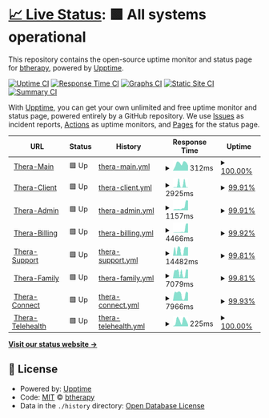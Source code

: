 # [📈 Live Status](https://btherapy.github.io/upptime): <!--live status--> **🟩 All systems operational**

This repository contains the open-source uptime monitor and status page for [btherapy](https://btherapy.github.io/upptime), powered by [Upptime](https://github.com/upptime/upptime).

[![Uptime CI](https://github.com/btherapy/upptime/workflows/Uptime%20CI/badge.svg)](https://github.com/btherapy/upptime/actions?query=workflow%3A%22Uptime+CI%22)
[![Response Time CI](https://github.com/btherapy/upptime/workflows/Response%20Time%20CI/badge.svg)](https://github.com/btherapy/upptime/actions?query=workflow%3A%22Response+Time+CI%22)
[![Graphs CI](https://github.com/btherapy/upptime/workflows/Graphs%20CI/badge.svg)](https://github.com/btherapy/upptime/actions?query=workflow%3A%22Graphs+CI%22)
[![Static Site CI](https://github.com/btherapy/upptime/workflows/Static%20Site%20CI/badge.svg)](https://github.com/btherapy/upptime/actions?query=workflow%3A%22Static+Site+CI%22)
[![Summary CI](https://github.com/btherapy/upptime/workflows/Summary%20CI/badge.svg)](https://github.com/btherapy/upptime/actions?query=workflow%3A%22Summary+CI%22)

With [Upptime](https://upptime.js.org), you can get your own unlimited and free uptime monitor and status page, powered entirely by a GitHub repository. We use [Issues](https://github.com/btherapy/upptime/issues) as incident reports, [Actions](https://github.com/btherapy/upptime/actions) as uptime monitors, and [Pages](https://btherapy.github.io/upptime) for the status page.

<!--start: status pages-->
<!-- This summary is generated by Upptime (https://github.com/upptime/upptime) -->
<!-- Do not edit this manually, your changes will be overwritten -->
<!-- prettier-ignore -->
| URL | Status | History | Response Time | Uptime |
| --- | ------ | ------- | ------------- | ------ |
| <img alt="" src="https://icons.duckduckgo.com/ip3/onboarding.therapiasoftware.com.ico" height="13"> [Thera-Main](https://onboarding.therapiasoftware.com/sign_up) | 🟩 Up | [thera-main.yml](https://github.com/TapiTechSolutions/upptime/commits/HEAD/history/thera-main.yml) | <details><summary><img alt="Response time graph" src="./graphs/thera-main/response-time-week.png" height="20"> 312ms</summary><br><a href="https://tapitechsolutions.github.io/upptime/history/thera-main"><img alt="Response time 1212" src="https://img.shields.io/endpoint?url=https%3A%2F%2Fraw.githubusercontent.com%2FTapiTechSolutions%2Fupptime%2FHEAD%2Fapi%2Fthera-main%2Fresponse-time.json"></a><br><a href="https://tapitechsolutions.github.io/upptime/history/thera-main"><img alt="24-hour response time 224" src="https://img.shields.io/endpoint?url=https%3A%2F%2Fraw.githubusercontent.com%2FTapiTechSolutions%2Fupptime%2FHEAD%2Fapi%2Fthera-main%2Fresponse-time-day.json"></a><br><a href="https://tapitechsolutions.github.io/upptime/history/thera-main"><img alt="7-day response time 312" src="https://img.shields.io/endpoint?url=https%3A%2F%2Fraw.githubusercontent.com%2FTapiTechSolutions%2Fupptime%2FHEAD%2Fapi%2Fthera-main%2Fresponse-time-week.json"></a><br><a href="https://tapitechsolutions.github.io/upptime/history/thera-main"><img alt="30-day response time 298" src="https://img.shields.io/endpoint?url=https%3A%2F%2Fraw.githubusercontent.com%2FTapiTechSolutions%2Fupptime%2FHEAD%2Fapi%2Fthera-main%2Fresponse-time-month.json"></a><br><a href="https://tapitechsolutions.github.io/upptime/history/thera-main"><img alt="1-year response time 1212" src="https://img.shields.io/endpoint?url=https%3A%2F%2Fraw.githubusercontent.com%2FTapiTechSolutions%2Fupptime%2FHEAD%2Fapi%2Fthera-main%2Fresponse-time-year.json"></a></details> | <details><summary><a href="https://tapitechsolutions.github.io/upptime/history/thera-main">100.00%</a></summary><a href="https://tapitechsolutions.github.io/upptime/history/thera-main"><img alt="All-time uptime 99.56%" src="https://img.shields.io/endpoint?url=https%3A%2F%2Fraw.githubusercontent.com%2FTapiTechSolutions%2Fupptime%2FHEAD%2Fapi%2Fthera-main%2Fuptime.json"></a><br><a href="https://tapitechsolutions.github.io/upptime/history/thera-main"><img alt="24-hour uptime 100.00%" src="https://img.shields.io/endpoint?url=https%3A%2F%2Fraw.githubusercontent.com%2FTapiTechSolutions%2Fupptime%2FHEAD%2Fapi%2Fthera-main%2Fuptime-day.json"></a><br><a href="https://tapitechsolutions.github.io/upptime/history/thera-main"><img alt="7-day uptime 100.00%" src="https://img.shields.io/endpoint?url=https%3A%2F%2Fraw.githubusercontent.com%2FTapiTechSolutions%2Fupptime%2FHEAD%2Fapi%2Fthera-main%2Fuptime-week.json"></a><br><a href="https://tapitechsolutions.github.io/upptime/history/thera-main"><img alt="30-day uptime 99.97%" src="https://img.shields.io/endpoint?url=https%3A%2F%2Fraw.githubusercontent.com%2FTapiTechSolutions%2Fupptime%2FHEAD%2Fapi%2Fthera-main%2Fuptime-month.json"></a><br><a href="https://tapitechsolutions.github.io/upptime/history/thera-main"><img alt="1-year uptime 99.56%" src="https://img.shields.io/endpoint?url=https%3A%2F%2Fraw.githubusercontent.com%2FTapiTechSolutions%2Fupptime%2FHEAD%2Fapi%2Fthera-main%2Fuptime-year.json"></a></details>
| <img alt="" src="https://icons.duckduckgo.com/ip3/ops.therapiaclient.com.ico" height="13"> [Thera-Client](https://ops.therapiaclient.com/client/sign_in) | 🟩 Up | [thera-client.yml](https://github.com/TapiTechSolutions/upptime/commits/HEAD/history/thera-client.yml) | <details><summary><img alt="Response time graph" src="./graphs/thera-client/response-time-week.png" height="20"> 2925ms</summary><br><a href="https://tapitechsolutions.github.io/upptime/history/thera-client"><img alt="Response time 5968" src="https://img.shields.io/endpoint?url=https%3A%2F%2Fraw.githubusercontent.com%2FTapiTechSolutions%2Fupptime%2FHEAD%2Fapi%2Fthera-client%2Fresponse-time.json"></a><br><a href="https://tapitechsolutions.github.io/upptime/history/thera-client"><img alt="24-hour response time 332" src="https://img.shields.io/endpoint?url=https%3A%2F%2Fraw.githubusercontent.com%2FTapiTechSolutions%2Fupptime%2FHEAD%2Fapi%2Fthera-client%2Fresponse-time-day.json"></a><br><a href="https://tapitechsolutions.github.io/upptime/history/thera-client"><img alt="7-day response time 2925" src="https://img.shields.io/endpoint?url=https%3A%2F%2Fraw.githubusercontent.com%2FTapiTechSolutions%2Fupptime%2FHEAD%2Fapi%2Fthera-client%2Fresponse-time-week.json"></a><br><a href="https://tapitechsolutions.github.io/upptime/history/thera-client"><img alt="30-day response time 2612" src="https://img.shields.io/endpoint?url=https%3A%2F%2Fraw.githubusercontent.com%2FTapiTechSolutions%2Fupptime%2FHEAD%2Fapi%2Fthera-client%2Fresponse-time-month.json"></a><br><a href="https://tapitechsolutions.github.io/upptime/history/thera-client"><img alt="1-year response time 5968" src="https://img.shields.io/endpoint?url=https%3A%2F%2Fraw.githubusercontent.com%2FTapiTechSolutions%2Fupptime%2FHEAD%2Fapi%2Fthera-client%2Fresponse-time-year.json"></a></details> | <details><summary><a href="https://tapitechsolutions.github.io/upptime/history/thera-client">99.91%</a></summary><a href="https://tapitechsolutions.github.io/upptime/history/thera-client"><img alt="All-time uptime 99.41%" src="https://img.shields.io/endpoint?url=https%3A%2F%2Fraw.githubusercontent.com%2FTapiTechSolutions%2Fupptime%2FHEAD%2Fapi%2Fthera-client%2Fuptime.json"></a><br><a href="https://tapitechsolutions.github.io/upptime/history/thera-client"><img alt="24-hour uptime 100.00%" src="https://img.shields.io/endpoint?url=https%3A%2F%2Fraw.githubusercontent.com%2FTapiTechSolutions%2Fupptime%2FHEAD%2Fapi%2Fthera-client%2Fuptime-day.json"></a><br><a href="https://tapitechsolutions.github.io/upptime/history/thera-client"><img alt="7-day uptime 99.91%" src="https://img.shields.io/endpoint?url=https%3A%2F%2Fraw.githubusercontent.com%2FTapiTechSolutions%2Fupptime%2FHEAD%2Fapi%2Fthera-client%2Fuptime-week.json"></a><br><a href="https://tapitechsolutions.github.io/upptime/history/thera-client"><img alt="30-day uptime 99.95%" src="https://img.shields.io/endpoint?url=https%3A%2F%2Fraw.githubusercontent.com%2FTapiTechSolutions%2Fupptime%2FHEAD%2Fapi%2Fthera-client%2Fuptime-month.json"></a><br><a href="https://tapitechsolutions.github.io/upptime/history/thera-client"><img alt="1-year uptime 99.41%" src="https://img.shields.io/endpoint?url=https%3A%2F%2Fraw.githubusercontent.com%2FTapiTechSolutions%2Fupptime%2FHEAD%2Fapi%2Fthera-client%2Fuptime-year.json"></a></details>
| <img alt="" src="https://icons.duckduckgo.com/ip3/therasoftware.net.ico" height="13"> [Thera-Admin](https://therasoftware.net/admins/sign_in) | 🟩 Up | [thera-admin.yml](https://github.com/TapiTechSolutions/upptime/commits/HEAD/history/thera-admin.yml) | <details><summary><img alt="Response time graph" src="./graphs/thera-admin/response-time-week.png" height="20"> 1157ms</summary><br><a href="https://tapitechsolutions.github.io/upptime/history/thera-admin"><img alt="Response time 4632" src="https://img.shields.io/endpoint?url=https%3A%2F%2Fraw.githubusercontent.com%2FTapiTechSolutions%2Fupptime%2FHEAD%2Fapi%2Fthera-admin%2Fresponse-time.json"></a><br><a href="https://tapitechsolutions.github.io/upptime/history/thera-admin"><img alt="24-hour response time 3337" src="https://img.shields.io/endpoint?url=https%3A%2F%2Fraw.githubusercontent.com%2FTapiTechSolutions%2Fupptime%2FHEAD%2Fapi%2Fthera-admin%2Fresponse-time-day.json"></a><br><a href="https://tapitechsolutions.github.io/upptime/history/thera-admin"><img alt="7-day response time 1157" src="https://img.shields.io/endpoint?url=https%3A%2F%2Fraw.githubusercontent.com%2FTapiTechSolutions%2Fupptime%2FHEAD%2Fapi%2Fthera-admin%2Fresponse-time-week.json"></a><br><a href="https://tapitechsolutions.github.io/upptime/history/thera-admin"><img alt="30-day response time 2200" src="https://img.shields.io/endpoint?url=https%3A%2F%2Fraw.githubusercontent.com%2FTapiTechSolutions%2Fupptime%2FHEAD%2Fapi%2Fthera-admin%2Fresponse-time-month.json"></a><br><a href="https://tapitechsolutions.github.io/upptime/history/thera-admin"><img alt="1-year response time 4632" src="https://img.shields.io/endpoint?url=https%3A%2F%2Fraw.githubusercontent.com%2FTapiTechSolutions%2Fupptime%2FHEAD%2Fapi%2Fthera-admin%2Fresponse-time-year.json"></a></details> | <details><summary><a href="https://tapitechsolutions.github.io/upptime/history/thera-admin">99.91%</a></summary><a href="https://tapitechsolutions.github.io/upptime/history/thera-admin"><img alt="All-time uptime 99.53%" src="https://img.shields.io/endpoint?url=https%3A%2F%2Fraw.githubusercontent.com%2FTapiTechSolutions%2Fupptime%2FHEAD%2Fapi%2Fthera-admin%2Fuptime.json"></a><br><a href="https://tapitechsolutions.github.io/upptime/history/thera-admin"><img alt="24-hour uptime 100.00%" src="https://img.shields.io/endpoint?url=https%3A%2F%2Fraw.githubusercontent.com%2FTapiTechSolutions%2Fupptime%2FHEAD%2Fapi%2Fthera-admin%2Fuptime-day.json"></a><br><a href="https://tapitechsolutions.github.io/upptime/history/thera-admin"><img alt="7-day uptime 99.91%" src="https://img.shields.io/endpoint?url=https%3A%2F%2Fraw.githubusercontent.com%2FTapiTechSolutions%2Fupptime%2FHEAD%2Fapi%2Fthera-admin%2Fuptime-week.json"></a><br><a href="https://tapitechsolutions.github.io/upptime/history/thera-admin"><img alt="30-day uptime 99.98%" src="https://img.shields.io/endpoint?url=https%3A%2F%2Fraw.githubusercontent.com%2FTapiTechSolutions%2Fupptime%2FHEAD%2Fapi%2Fthera-admin%2Fuptime-month.json"></a><br><a href="https://tapitechsolutions.github.io/upptime/history/thera-admin"><img alt="1-year uptime 99.53%" src="https://img.shields.io/endpoint?url=https%3A%2F%2Fraw.githubusercontent.com%2FTapiTechSolutions%2Fupptime%2FHEAD%2Fapi%2Fthera-admin%2Fuptime-year.json"></a></details>
| <img alt="" src="https://icons.duckduckgo.com/ip3/ops.therapiabilling.com.ico" height="13"> [Thera-Billing](https://ops.therapiabilling.com/users/sign_in) | 🟩 Up | [thera-billing.yml](https://github.com/TapiTechSolutions/upptime/commits/HEAD/history/thera-billing.yml) | <details><summary><img alt="Response time graph" src="./graphs/thera-billing/response-time-week.png" height="20"> 4466ms</summary><br><a href="https://tapitechsolutions.github.io/upptime/history/thera-billing"><img alt="Response time 9243" src="https://img.shields.io/endpoint?url=https%3A%2F%2Fraw.githubusercontent.com%2FTapiTechSolutions%2Fupptime%2FHEAD%2Fapi%2Fthera-billing%2Fresponse-time.json"></a><br><a href="https://tapitechsolutions.github.io/upptime/history/thera-billing"><img alt="24-hour response time 16407" src="https://img.shields.io/endpoint?url=https%3A%2F%2Fraw.githubusercontent.com%2FTapiTechSolutions%2Fupptime%2FHEAD%2Fapi%2Fthera-billing%2Fresponse-time-day.json"></a><br><a href="https://tapitechsolutions.github.io/upptime/history/thera-billing"><img alt="7-day response time 4466" src="https://img.shields.io/endpoint?url=https%3A%2F%2Fraw.githubusercontent.com%2FTapiTechSolutions%2Fupptime%2FHEAD%2Fapi%2Fthera-billing%2Fresponse-time-week.json"></a><br><a href="https://tapitechsolutions.github.io/upptime/history/thera-billing"><img alt="30-day response time 8749" src="https://img.shields.io/endpoint?url=https%3A%2F%2Fraw.githubusercontent.com%2FTapiTechSolutions%2Fupptime%2FHEAD%2Fapi%2Fthera-billing%2Fresponse-time-month.json"></a><br><a href="https://tapitechsolutions.github.io/upptime/history/thera-billing"><img alt="1-year response time 9243" src="https://img.shields.io/endpoint?url=https%3A%2F%2Fraw.githubusercontent.com%2FTapiTechSolutions%2Fupptime%2FHEAD%2Fapi%2Fthera-billing%2Fresponse-time-year.json"></a></details> | <details><summary><a href="https://tapitechsolutions.github.io/upptime/history/thera-billing">99.92%</a></summary><a href="https://tapitechsolutions.github.io/upptime/history/thera-billing"><img alt="All-time uptime 99.39%" src="https://img.shields.io/endpoint?url=https%3A%2F%2Fraw.githubusercontent.com%2FTapiTechSolutions%2Fupptime%2FHEAD%2Fapi%2Fthera-billing%2Fuptime.json"></a><br><a href="https://tapitechsolutions.github.io/upptime/history/thera-billing"><img alt="24-hour uptime 100.00%" src="https://img.shields.io/endpoint?url=https%3A%2F%2Fraw.githubusercontent.com%2FTapiTechSolutions%2Fupptime%2FHEAD%2Fapi%2Fthera-billing%2Fuptime-day.json"></a><br><a href="https://tapitechsolutions.github.io/upptime/history/thera-billing"><img alt="7-day uptime 99.92%" src="https://img.shields.io/endpoint?url=https%3A%2F%2Fraw.githubusercontent.com%2FTapiTechSolutions%2Fupptime%2FHEAD%2Fapi%2Fthera-billing%2Fuptime-week.json"></a><br><a href="https://tapitechsolutions.github.io/upptime/history/thera-billing"><img alt="30-day uptime 99.96%" src="https://img.shields.io/endpoint?url=https%3A%2F%2Fraw.githubusercontent.com%2FTapiTechSolutions%2Fupptime%2FHEAD%2Fapi%2Fthera-billing%2Fuptime-month.json"></a><br><a href="https://tapitechsolutions.github.io/upptime/history/thera-billing"><img alt="1-year uptime 99.39%" src="https://img.shields.io/endpoint?url=https%3A%2F%2Fraw.githubusercontent.com%2FTapiTechSolutions%2Fupptime%2FHEAD%2Fapi%2Fthera-billing%2Fuptime-year.json"></a></details>
| <img alt="" src="https://icons.duckduckgo.com/ip3/ops.therapiasupport.com.ico" height="13"> [Thera-Support](https://ops.therapiasupport.com/en) | 🟩 Up | [thera-support.yml](https://github.com/TapiTechSolutions/upptime/commits/HEAD/history/thera-support.yml) | <details><summary><img alt="Response time graph" src="./graphs/thera-support/response-time-week.png" height="20"> 14482ms</summary><br><a href="https://tapitechsolutions.github.io/upptime/history/thera-support"><img alt="Response time 9638" src="https://img.shields.io/endpoint?url=https%3A%2F%2Fraw.githubusercontent.com%2FTapiTechSolutions%2Fupptime%2FHEAD%2Fapi%2Fthera-support%2Fresponse-time.json"></a><br><a href="https://tapitechsolutions.github.io/upptime/history/thera-support"><img alt="24-hour response time 20898" src="https://img.shields.io/endpoint?url=https%3A%2F%2Fraw.githubusercontent.com%2FTapiTechSolutions%2Fupptime%2FHEAD%2Fapi%2Fthera-support%2Fresponse-time-day.json"></a><br><a href="https://tapitechsolutions.github.io/upptime/history/thera-support"><img alt="7-day response time 14482" src="https://img.shields.io/endpoint?url=https%3A%2F%2Fraw.githubusercontent.com%2FTapiTechSolutions%2Fupptime%2FHEAD%2Fapi%2Fthera-support%2Fresponse-time-week.json"></a><br><a href="https://tapitechsolutions.github.io/upptime/history/thera-support"><img alt="30-day response time 14907" src="https://img.shields.io/endpoint?url=https%3A%2F%2Fraw.githubusercontent.com%2FTapiTechSolutions%2Fupptime%2FHEAD%2Fapi%2Fthera-support%2Fresponse-time-month.json"></a><br><a href="https://tapitechsolutions.github.io/upptime/history/thera-support"><img alt="1-year response time 9638" src="https://img.shields.io/endpoint?url=https%3A%2F%2Fraw.githubusercontent.com%2FTapiTechSolutions%2Fupptime%2FHEAD%2Fapi%2Fthera-support%2Fresponse-time-year.json"></a></details> | <details><summary><a href="https://tapitechsolutions.github.io/upptime/history/thera-support">99.81%</a></summary><a href="https://tapitechsolutions.github.io/upptime/history/thera-support"><img alt="All-time uptime 99.43%" src="https://img.shields.io/endpoint?url=https%3A%2F%2Fraw.githubusercontent.com%2FTapiTechSolutions%2Fupptime%2FHEAD%2Fapi%2Fthera-support%2Fuptime.json"></a><br><a href="https://tapitechsolutions.github.io/upptime/history/thera-support"><img alt="24-hour uptime 100.00%" src="https://img.shields.io/endpoint?url=https%3A%2F%2Fraw.githubusercontent.com%2FTapiTechSolutions%2Fupptime%2FHEAD%2Fapi%2Fthera-support%2Fuptime-day.json"></a><br><a href="https://tapitechsolutions.github.io/upptime/history/thera-support"><img alt="7-day uptime 99.81%" src="https://img.shields.io/endpoint?url=https%3A%2F%2Fraw.githubusercontent.com%2FTapiTechSolutions%2Fupptime%2FHEAD%2Fapi%2Fthera-support%2Fuptime-week.json"></a><br><a href="https://tapitechsolutions.github.io/upptime/history/thera-support"><img alt="30-day uptime 99.96%" src="https://img.shields.io/endpoint?url=https%3A%2F%2Fraw.githubusercontent.com%2FTapiTechSolutions%2Fupptime%2FHEAD%2Fapi%2Fthera-support%2Fuptime-month.json"></a><br><a href="https://tapitechsolutions.github.io/upptime/history/thera-support"><img alt="1-year uptime 99.43%" src="https://img.shields.io/endpoint?url=https%3A%2F%2Fraw.githubusercontent.com%2FTapiTechSolutions%2Fupptime%2FHEAD%2Fapi%2Fthera-support%2Fuptime-year.json"></a></details>
| <img alt="" src="https://icons.duckduckgo.com/ip3/ops.therapiafamily.com.ico" height="13"> [Thera-Family](https://ops.therapiafamily.com/family/sign_in) | 🟩 Up | [thera-family.yml](https://github.com/TapiTechSolutions/upptime/commits/HEAD/history/thera-family.yml) | <details><summary><img alt="Response time graph" src="./graphs/thera-family/response-time-week.png" height="20"> 7079ms</summary><br><a href="https://tapitechsolutions.github.io/upptime/history/thera-family"><img alt="Response time 9182" src="https://img.shields.io/endpoint?url=https%3A%2F%2Fraw.githubusercontent.com%2FTapiTechSolutions%2Fupptime%2FHEAD%2Fapi%2Fthera-family%2Fresponse-time.json"></a><br><a href="https://tapitechsolutions.github.io/upptime/history/thera-family"><img alt="24-hour response time 10102" src="https://img.shields.io/endpoint?url=https%3A%2F%2Fraw.githubusercontent.com%2FTapiTechSolutions%2Fupptime%2FHEAD%2Fapi%2Fthera-family%2Fresponse-time-day.json"></a><br><a href="https://tapitechsolutions.github.io/upptime/history/thera-family"><img alt="7-day response time 7079" src="https://img.shields.io/endpoint?url=https%3A%2F%2Fraw.githubusercontent.com%2FTapiTechSolutions%2Fupptime%2FHEAD%2Fapi%2Fthera-family%2Fresponse-time-week.json"></a><br><a href="https://tapitechsolutions.github.io/upptime/history/thera-family"><img alt="30-day response time 7897" src="https://img.shields.io/endpoint?url=https%3A%2F%2Fraw.githubusercontent.com%2FTapiTechSolutions%2Fupptime%2FHEAD%2Fapi%2Fthera-family%2Fresponse-time-month.json"></a><br><a href="https://tapitechsolutions.github.io/upptime/history/thera-family"><img alt="1-year response time 9182" src="https://img.shields.io/endpoint?url=https%3A%2F%2Fraw.githubusercontent.com%2FTapiTechSolutions%2Fupptime%2FHEAD%2Fapi%2Fthera-family%2Fresponse-time-year.json"></a></details> | <details><summary><a href="https://tapitechsolutions.github.io/upptime/history/thera-family">99.81%</a></summary><a href="https://tapitechsolutions.github.io/upptime/history/thera-family"><img alt="All-time uptime 99.52%" src="https://img.shields.io/endpoint?url=https%3A%2F%2Fraw.githubusercontent.com%2FTapiTechSolutions%2Fupptime%2FHEAD%2Fapi%2Fthera-family%2Fuptime.json"></a><br><a href="https://tapitechsolutions.github.io/upptime/history/thera-family"><img alt="24-hour uptime 100.00%" src="https://img.shields.io/endpoint?url=https%3A%2F%2Fraw.githubusercontent.com%2FTapiTechSolutions%2Fupptime%2FHEAD%2Fapi%2Fthera-family%2Fuptime-day.json"></a><br><a href="https://tapitechsolutions.github.io/upptime/history/thera-family"><img alt="7-day uptime 99.81%" src="https://img.shields.io/endpoint?url=https%3A%2F%2Fraw.githubusercontent.com%2FTapiTechSolutions%2Fupptime%2FHEAD%2Fapi%2Fthera-family%2Fuptime-week.json"></a><br><a href="https://tapitechsolutions.github.io/upptime/history/thera-family"><img alt="30-day uptime 99.96%" src="https://img.shields.io/endpoint?url=https%3A%2F%2Fraw.githubusercontent.com%2FTapiTechSolutions%2Fupptime%2FHEAD%2Fapi%2Fthera-family%2Fuptime-month.json"></a><br><a href="https://tapitechsolutions.github.io/upptime/history/thera-family"><img alt="1-year uptime 99.52%" src="https://img.shields.io/endpoint?url=https%3A%2F%2Fraw.githubusercontent.com%2FTapiTechSolutions%2Fupptime%2FHEAD%2Fapi%2Fthera-family%2Fuptime-year.json"></a></details>
| <img alt="" src="https://icons.duckduckgo.com/ip3/ops.therapiaconnect.com.ico" height="13"> [Thera-Connect](https://ops.therapiaconnect.com/referrals/sign_in) | 🟩 Up | [thera-connect.yml](https://github.com/TapiTechSolutions/upptime/commits/HEAD/history/thera-connect.yml) | <details><summary><img alt="Response time graph" src="./graphs/thera-connect/response-time-week.png" height="20"> 7966ms</summary><br><a href="https://tapitechsolutions.github.io/upptime/history/thera-connect"><img alt="Response time 9955" src="https://img.shields.io/endpoint?url=https%3A%2F%2Fraw.githubusercontent.com%2FTapiTechSolutions%2Fupptime%2FHEAD%2Fapi%2Fthera-connect%2Fresponse-time.json"></a><br><a href="https://tapitechsolutions.github.io/upptime/history/thera-connect"><img alt="24-hour response time 9381" src="https://img.shields.io/endpoint?url=https%3A%2F%2Fraw.githubusercontent.com%2FTapiTechSolutions%2Fupptime%2FHEAD%2Fapi%2Fthera-connect%2Fresponse-time-day.json"></a><br><a href="https://tapitechsolutions.github.io/upptime/history/thera-connect"><img alt="7-day response time 7966" src="https://img.shields.io/endpoint?url=https%3A%2F%2Fraw.githubusercontent.com%2FTapiTechSolutions%2Fupptime%2FHEAD%2Fapi%2Fthera-connect%2Fresponse-time-week.json"></a><br><a href="https://tapitechsolutions.github.io/upptime/history/thera-connect"><img alt="30-day response time 8446" src="https://img.shields.io/endpoint?url=https%3A%2F%2Fraw.githubusercontent.com%2FTapiTechSolutions%2Fupptime%2FHEAD%2Fapi%2Fthera-connect%2Fresponse-time-month.json"></a><br><a href="https://tapitechsolutions.github.io/upptime/history/thera-connect"><img alt="1-year response time 9955" src="https://img.shields.io/endpoint?url=https%3A%2F%2Fraw.githubusercontent.com%2FTapiTechSolutions%2Fupptime%2FHEAD%2Fapi%2Fthera-connect%2Fresponse-time-year.json"></a></details> | <details><summary><a href="https://tapitechsolutions.github.io/upptime/history/thera-connect">99.93%</a></summary><a href="https://tapitechsolutions.github.io/upptime/history/thera-connect"><img alt="All-time uptime 96.56%" src="https://img.shields.io/endpoint?url=https%3A%2F%2Fraw.githubusercontent.com%2FTapiTechSolutions%2Fupptime%2FHEAD%2Fapi%2Fthera-connect%2Fuptime.json"></a><br><a href="https://tapitechsolutions.github.io/upptime/history/thera-connect"><img alt="24-hour uptime 100.00%" src="https://img.shields.io/endpoint?url=https%3A%2F%2Fraw.githubusercontent.com%2FTapiTechSolutions%2Fupptime%2FHEAD%2Fapi%2Fthera-connect%2Fuptime-day.json"></a><br><a href="https://tapitechsolutions.github.io/upptime/history/thera-connect"><img alt="7-day uptime 99.93%" src="https://img.shields.io/endpoint?url=https%3A%2F%2Fraw.githubusercontent.com%2FTapiTechSolutions%2Fupptime%2FHEAD%2Fapi%2Fthera-connect%2Fuptime-week.json"></a><br><a href="https://tapitechsolutions.github.io/upptime/history/thera-connect"><img alt="30-day uptime 99.98%" src="https://img.shields.io/endpoint?url=https%3A%2F%2Fraw.githubusercontent.com%2FTapiTechSolutions%2Fupptime%2FHEAD%2Fapi%2Fthera-connect%2Fuptime-month.json"></a><br><a href="https://tapitechsolutions.github.io/upptime/history/thera-connect"><img alt="1-year uptime 96.56%" src="https://img.shields.io/endpoint?url=https%3A%2F%2Fraw.githubusercontent.com%2FTapiTechSolutions%2Fupptime%2FHEAD%2Fapi%2Fthera-connect%2Fuptime-year.json"></a></details>
| <img alt="" src="https://icons.duckduckgo.com/ip3/telehealth.therapiasoftware.com.ico" height="13"> [Thera-Telehealth](https://telehealth.therapiasoftware.com/test) | 🟩 Up | [thera-telehealth.yml](https://github.com/TapiTechSolutions/upptime/commits/HEAD/history/thera-telehealth.yml) | <details><summary><img alt="Response time graph" src="./graphs/thera-telehealth/response-time-week.png" height="20"> 225ms</summary><br><a href="https://tapitechsolutions.github.io/upptime/history/thera-telehealth"><img alt="Response time 206" src="https://img.shields.io/endpoint?url=https%3A%2F%2Fraw.githubusercontent.com%2FTapiTechSolutions%2Fupptime%2FHEAD%2Fapi%2Fthera-telehealth%2Fresponse-time.json"></a><br><a href="https://tapitechsolutions.github.io/upptime/history/thera-telehealth"><img alt="24-hour response time 67" src="https://img.shields.io/endpoint?url=https%3A%2F%2Fraw.githubusercontent.com%2FTapiTechSolutions%2Fupptime%2FHEAD%2Fapi%2Fthera-telehealth%2Fresponse-time-day.json"></a><br><a href="https://tapitechsolutions.github.io/upptime/history/thera-telehealth"><img alt="7-day response time 225" src="https://img.shields.io/endpoint?url=https%3A%2F%2Fraw.githubusercontent.com%2FTapiTechSolutions%2Fupptime%2FHEAD%2Fapi%2Fthera-telehealth%2Fresponse-time-week.json"></a><br><a href="https://tapitechsolutions.github.io/upptime/history/thera-telehealth"><img alt="30-day response time 169" src="https://img.shields.io/endpoint?url=https%3A%2F%2Fraw.githubusercontent.com%2FTapiTechSolutions%2Fupptime%2FHEAD%2Fapi%2Fthera-telehealth%2Fresponse-time-month.json"></a><br><a href="https://tapitechsolutions.github.io/upptime/history/thera-telehealth"><img alt="1-year response time 206" src="https://img.shields.io/endpoint?url=https%3A%2F%2Fraw.githubusercontent.com%2FTapiTechSolutions%2Fupptime%2FHEAD%2Fapi%2Fthera-telehealth%2Fresponse-time-year.json"></a></details> | <details><summary><a href="https://tapitechsolutions.github.io/upptime/history/thera-telehealth">100.00%</a></summary><a href="https://tapitechsolutions.github.io/upptime/history/thera-telehealth"><img alt="All-time uptime 100.00%" src="https://img.shields.io/endpoint?url=https%3A%2F%2Fraw.githubusercontent.com%2FTapiTechSolutions%2Fupptime%2FHEAD%2Fapi%2Fthera-telehealth%2Fuptime.json"></a><br><a href="https://tapitechsolutions.github.io/upptime/history/thera-telehealth"><img alt="24-hour uptime 100.00%" src="https://img.shields.io/endpoint?url=https%3A%2F%2Fraw.githubusercontent.com%2FTapiTechSolutions%2Fupptime%2FHEAD%2Fapi%2Fthera-telehealth%2Fuptime-day.json"></a><br><a href="https://tapitechsolutions.github.io/upptime/history/thera-telehealth"><img alt="7-day uptime 100.00%" src="https://img.shields.io/endpoint?url=https%3A%2F%2Fraw.githubusercontent.com%2FTapiTechSolutions%2Fupptime%2FHEAD%2Fapi%2Fthera-telehealth%2Fuptime-week.json"></a><br><a href="https://tapitechsolutions.github.io/upptime/history/thera-telehealth"><img alt="30-day uptime 100.00%" src="https://img.shields.io/endpoint?url=https%3A%2F%2Fraw.githubusercontent.com%2FTapiTechSolutions%2Fupptime%2FHEAD%2Fapi%2Fthera-telehealth%2Fuptime-month.json"></a><br><a href="https://tapitechsolutions.github.io/upptime/history/thera-telehealth"><img alt="1-year uptime 100.00%" src="https://img.shields.io/endpoint?url=https%3A%2F%2Fraw.githubusercontent.com%2FTapiTechSolutions%2Fupptime%2FHEAD%2Fapi%2Fthera-telehealth%2Fuptime-year.json"></a></details>

<!--end: status pages-->

[**Visit our status website →**](https://btherapy.github.io/upptime)

## 📄 License

- Powered by: [Upptime](https://github.com/upptime/upptime)
- Code: [MIT](./LICENSE) © [btherapy](https://btherapy.github.io/upptime)
- Data in the `./history` directory: [Open Database License](https://opendatacommons.org/licenses/odbl/1-0/)
